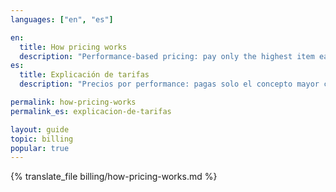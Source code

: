 ```yaml
---
languages: ["en", "es"]

en:
  title: How pricing works
  description: "Performance‑based pricing: pay only the highest item each month."
es:
  title: Explicación de tarifas
  description: "Precios por performance: pagas solo el concepto mayor cada mes."

permalink: how-pricing-works
permalink_es: explicacion-de-tarifas

layout: guide
topic: billing
popular: true
---
```


{% translate_file billing/how-pricing-works.md %}